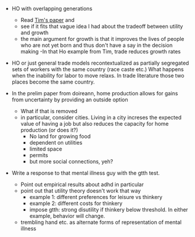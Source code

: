 - HO with overlapping generations  
  - Read [Tim's paper](https://users.econ.umn.edu/~tkehoe/papers/DemographicsHO.pdf) and 
  - see if it fits that vague idea I had about the tradeoff between utility and growth
  - the main argument for growth is that it improves the lives of people who are not yet born and thus don't have a say in the decision making
    -In that Ho example from Tim, trade reduces growth rates
- HO or just general trade models recontextualized as partially segregated sets of workers with the same country (race caste etc.) What happens when the inability for labor to move relaxs. In trade literature those two places become the same country.
- In the prelim paper from doireann, home production allows for gains from uncertainty by providing an outside option
  - What if that is removed
  - in particular, consider cities. Living in a city increses the expected value of having a job but also reduces the capacity for home production (or does it?)
    - No land for growing food
    - dependent on utilities
    - limited space
    - permits
    - but more social connections, yeh?

- Write a response to that mental illness guy with the gtth test. 
  - Point out empirical results about adhd in particular
  - point out that utility theory doesn't work that way
    - example 1: different preferences for leisure vs thinkery
    - example 2: different costs for thinkery
    - impose gtth: strong disutility if thinkery below threshold. In either example, behavior will change.
  - trembling hand etc. as alternate forms of representation of mental illness